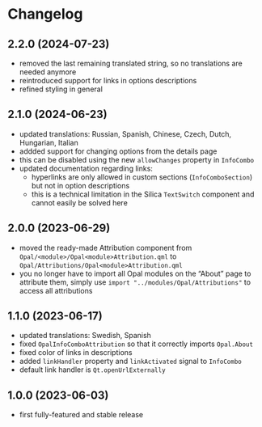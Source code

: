 <!--
SPDX-FileCopyrightText: 2023 Mirian Margiani
SPDX-License-Identifier: GFDL-1.3-or-later
-->

# Changelog

## 2.2.0 (2024-07-23)

- removed the last remaining translated string, so no translations are needed anymore
- reintroduced support for links in options descriptions
- refined styling in general

## 2.1.0 (2024-06-23)

- updated translations: Russian, Spanish, Chinese, Czech, Dutch, Hungarian, Italian
- addded support for changing options from the details page
- this can be disabled using the new `allowChanges` property in `InfoCombo`
- updated documentation regarding links:
    - hyperlinks are only allowed in custom sections (`InfoComboSection`) but
      not in option descriptions
    - this is a technical limitation in the Silica `TextSwitch` component
      and cannot easily be solved here

## 2.0.0 (2023-06-29)

- moved the ready-made Attribution component from
  `Opal/<module>/Opal<module>Attribution.qml` to `Opal/Attributions/Opal<module>Attribution.qml`
- you no longer have to import all Opal modules on the “About” page to attribute them,
  simply use `import "../modules/Opal/Attributions"` to access all attributions

## 1.1.0 (2023-06-17)

- updated translations: Swedish, Spanish
- fixed `OpalInfoComboAttribution` so that it correctly imports `Opal.About`
- fixed color of links in descriptions
- added `linkHandler` property and `linkActivated` signal to `InfoCombo`
- default link handler is `Qt.openUrlExternally`

## 1.0.0 (2023-06-03)

- first fully-featured and stable release
